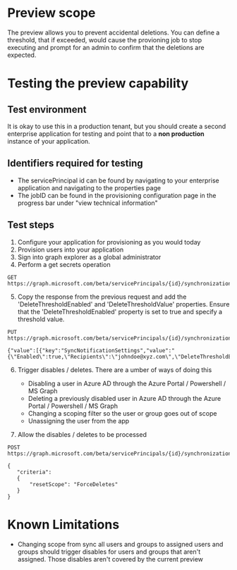 # Preview scope
The preview allows you to prevent accidental deletions. You can define a threshold, that if exceeded, would cause the provioning job to stop executing and prompt for an admin to confirm that the deletions are expected. 

# Testing the preview capability
## Test environment
It is okay to use this in a production tenant, but you should create a second enterprise application for testing and point that to a **non production** instance of your application. 

## Identifiers required for testing
* The servicePrincipal id can be found by navigating to your enterprise application and navigating to the properties page
* The jobID can be found in the provisioning configuration page in the progress bar under "view technical information" 

## Test steps
1) Configure your application for provisioning as you would today
2) Provision users into your application
3) Sign into graph explorer as a global administrator
4) Perform a get secrets operation

```HTTP
GET https://graph.microsoft.com/beta/servicePrincipals/{id}/synchronization/secrets

```


5) Copy the response from the previous request and add the 'DeleteThresholdEnabled' and 'DeleteThresholdValue' properties. Ensure that the 'DeleteThresholdEnabled' property is set to true and specify a threshold value. 

```HTTP
PUT https://graph.microsoft.com/beta/servicePrincipals/{id}/synchronization/secrets

{"value":[{"key":"SyncNotificationSettings","value":"{\"Enabled\":true,\"Recipients\":\"johndoe@xyz.com\",\"DeleteThresholdEnabled\":true,\"DeleteThresholdValue\":50}"}]}

```

6) Trigger disables / deletes. There are a umber of ways of doing this
    * Disabling a user in Azure AD through the Azure Portal / Powershell / MS Graph
    * Deleting a previously disabled user in Azure AD through the Azure Portal / Powershell / MS Graph
    * Changing a scoping filter so the user or group goes out of scope
    * Unassigning the user from the app

7) Allow the disables / deletes to be processed
```HTTP
POST https://graph.microsoft.com/beta/servicePrincipals/{id}/synchronization/jobs/{jobId}/restart

{
   "criteria": 
   {
       "resetScope": "ForceDeletes"
   }
}
```

# Known Limitations
* Changing scope from sync all users and groups to assigned users and groups should trigger disables for users and groups that aren't assigned. Those disables aren't covered by the current preview
